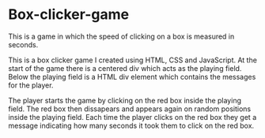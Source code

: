 # Box-clicker-game
This is a game in which the speed of clicking on a box is measured in seconds.

This is a box clicker game I created using HTML, CSS and JavaScript. 
At the start of the game there is a centered div which acts as the playing field. 
Below the playing field is a HTML div element which contains the messages for the player.

The player starts the game by clicking on the red box inside the playing field.
The red box then dissapears and appears again on random positions inside the playing field.
Each time the player clicks on the red box they get a message indicating how many seconds it took them to click on the red box.
